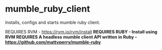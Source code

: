 # mumble_ruby_client
Installs, configs and starts mumble ruby client.



REQUIRES RVM - https://rvm.io/rvm/install <b/>
REQUIRES RUBY - Install using RVM
REQUIRES A headless mumble client API written in Ruby - https://github.com/mattvperry/mumble-ruby
